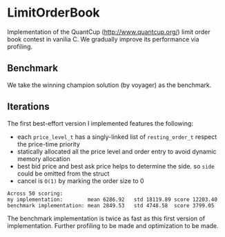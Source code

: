 # LimitOrderBook

Implementation of the QuantCup (http://www.quantcup.org/) limit order book contest in vanilia C. We gradually improve its performance via profiling.

## Benchmark

We take the winning champion solution (by voyager) as the benchmark.

## Iterations

The first best-effort version I implemented features the following:

* each `price_level_t` has a singly-linked list of `resting_order_t` respect the price-time priority
* statically allocated all the price level and order entry to avoid dynamic memory allocation
* best bid price and best ask price helps to determine the side. so `side` could be omitted from the struct
* cancel is `O(1)` by marking the order size to 0

```
Across 50 scoring:
my implementation:        mean 6286.92   std 18119.89 score 12203.40
benchmark implementation: mean 2849.53   std 4748.58  score 3799.05
```

The benchmark implementation is twice as fast as this first version of implementation. Further profiling to be made and optimization to be made.
